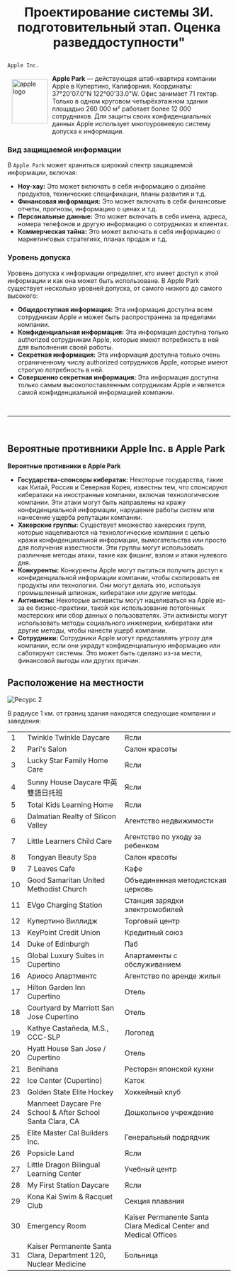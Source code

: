 # <p align = "center">Проектирование системы ЗИ. подготовительный этап. Оценка разведдоступности"</p>

`Apple Inc.` 

<img width="81" height="100" align="left" style="float: left; margin: 10px 10px 10px 10px;" alt="apple logo" src="https://upload.wikimedia.org/wikipedia/commons/thumb/f/fa/Apple_logo_black.svg/800px-Apple_logo_black.svg.png"> **Apple Park** — действующая штаб-квартира компании Apple в Купертино, Калифорния. Координаты: 37°20'07.0"N 122°00'33.0"W. Офис занимает 71 гектар. Только в одном круговом четырёхэтажном здании площадью 260 000 м² работает более 12 000 сотрудников. Для защиты своих конфиденциальных данных Apple использует многоуровневую систему допуска к информации.

### Вид защищаемой информации

В `Apple Park` может храниться широкий спектр защищаемой информации, включая:

+ **Ноу-хау:** Это может включать в себя информацию о дизайне продуктов, технические спецификации, планы развития и т.д.
+ **Финансовая информация:** Это может включать в себя финансовые отчеты, прогнозы, информацию о ценах и т.д.
+ **Персональные данные:** Это может включать в себя имена, адреса, номера телефонов и другую информацию о сотрудниках и клиентах.
+ **Коммерческая тайна:** Это может включать в себя информацию о маркетинговых стратегиях, планах продаж и т.д.

### Уровень допуска

Уровень допуска к информации определяет, кто имеет доступ к этой информации и как она может быть использована. В Apple Park существует несколько уровней допуска, от самого низкого до самого высокого:

+ **Общедоступная информация:** Эта информация доступна всем сотрудникам Apple и может быть распространена за пределами компании.
+ **Конфиденциальная информация:** Эта информация доступна только authorized сотрудникам Apple, которые имеют потребность в ней для выполнения своей работы.
+ **Секретная информация:** Эта информация доступна только очень ограниченному числу authorized сотрудников Apple, которые имеют строгую потребность в ней.
+ **Совершенно секретная информация:** Эта информация доступна только самым высокопоставленным сотрудникам Apple и является самой конфиденциальной информацией компании.

<br>

---

<br>

## Вероятные противники Apple Inc. в Apple Park

**Вероятные противники в Apple Park**

+ **Государства-спонсоры кибератак:** Некоторые государства, такие как Китай, Россия и Северная Корея, известны тем, что спонсируют кибератаки на иностранные компании, включая технологические компании. Эти атаки могут быть направлены на кражу конфиденциальной информации, нарушение работы систем или нанесение ущерба репутации компании.
+ **Хакерские группы:** Существует множество хакерских групп, которые нацеливаются на технологические компании с целью кражи конфиденциальной информации, вымогательства или просто для получения известности. Эти группы могут использовать различные методы атаки, такие как фишинг, взлом и атаки нулевого дня.
+ **Конкуренты:** Конкуренты Apple могут пытаться получить доступ к конфиденциальной информации компании, чтобы скопировать ее продукты или технологии. Они могут делать это, используя промышленный шпионаж, кибератаки или другие методы.
+ **Активисты:** Некоторые активисты могут нацеливаться на Apple из-за ее бизнес-практики, такой как использование потогонных мастерских или сбор данных о пользователях. Эти активисты могут использовать методы социального инженерии, кибератаки или другие методы, чтобы нанести ущерб компании.
+ **Сотрудники:** Сотрудники Apple могут представлять угрозу для компании, если они украдут конфиденциальную информацию или саботируют системы. Это может быть сделано из-за мести, финансовой выгоды или других причин.


## Расположение на местности
![Ресурс 2](https://github.com/kovalevegor/Information-Security/assets/113568414/de914a2d-166f-4529-80b6-fd0e5ca55919)

В радиусе 1 км. от границ здания находятся следующие компании и заведения:

| | | |
---|---|---
1|Twinkle Twinkle Daycare |Ясли
2|Pari's Salon |Салон красоты
3|Lucky Star Family Home Care| Ясли
4|Sunny House Daycare 中英雙語日托班 |Ясли
5|Total Kids Learning Home |Ясли
6|Dalmatian Realty of Silicon Valley |Агентство недвижимости
7|Little Learners Child Care |Агентство по уходу за ребенком
8|Tongyan Beauty Spa| Салон красоты
9|7 Leaves Cafe|Кафе
10|Good Samaritan United Methodist Church|Объединенная методистская церковь
11|EVgo Charging Station|Станция зарядки электромобилей
12|Купертино Виллидж|Торговый центр
13|KeyPoint Credit Union|Кредитный союз
14|Duke of Edinburgh|Паб
15|Global Luxury Suites in Cupertino|Апартаменты с обслуживанием
16|Ариосо Апартментс|Агентство по аренде жилья
17|Hilton Garden Inn Cupertino|Отель
18|Courtyard by Marriott San Jose Cupertino|Отель
19|Kathye Castañeda, M.S., CCC-SLP|Логопед
20|Hyatt House San Jose / Cupertino|Отель
21|Benihana|Ресторан японской кухни
22|Ice Center (Cupertino)|Каток
23|Golden State Elite Hockey|Хоккейный клуб
24|Manmeet Daycare Pre School & After School Santa Clara, CA|Дошкольное учреждение
25|Elite Master Cal Builders Inc.|Генеральный подрядчик
26|Popsicle Land|Ясли
27|Little Dragon Bilingual Learning Center|Учебный центр
28|My First Station Daycare|Ясли
29|Kona Kai Swim & Racquet Club|Секция плавания
30|Emergency Room | Kaiser Permanente Santa Clara Medical Center and Medical Offices|Пункт неотложной помощи
31|Kaiser Permanente Santa Clara, Department 120, Nuclear Medicine|Больница





















